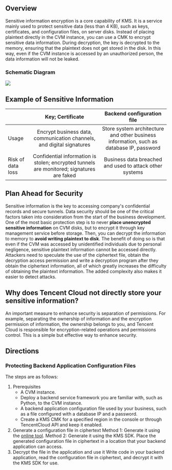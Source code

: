 ## Overview
Sensitive information encryption is a core capability of KMS. It is a service mainly used to protect sensitive data (less than 4 KB), such as keys, certificates, and configuration files, on server disks.
Instead of placing plaintext directly in the CVM instance, you can use a CMK to encrypt sensitive data information. During decryption, the key is decrypted to the memory, ensuring that the plaintext does not get stored in the disk. In this way, even if the CVM instance is accessed by an unauthorized person, the data information will not be leaked.

### Schematic Diagram
![](https://main.qcloudimg.com/raw/c83f3053bce1e98e0d6084847aa31bfd.png)


## Example of Sensitive Information

| | Key; Certificate | Backend configuration file |
|-|:-:|:-:|
| Usage | Encrypt business data, communication channels, and digital signatures | Store system architecture and other business information, such as database IP, password |
| Risk of data loss | Confidential information is stolen; encrypted tunnels are monitored; signatures are faked | Business data breached and used to attack other systems |

## Plan Ahead for Security
Sensitive information is the key to accessing company's confidential records and secure tunnels. Data security should be one of the critical factors taken into consideration from the start of the business development. One of the most basic protection step is to never **place unencrypted sensitive information** on CVM disks, but to encrypt it through key management service before storage. Then, you can decrypt the information to memory to **avoid writing plaintext to disk**.
The benefit of doing so is that even if the CVM was accessed by unidentified individuals due to personal negligence, sensitive plaintext information cannot be accessed directly. Attackers need to speculate the use of the ciphertext file, obtain the decryption access permission and write a decryption program after they obtain the ciphertext information, all of which greatly increases the difficulty of obtaining the plaintext information. The added complexity also makes it easier to detect attacks. 

## Why does Tencent Cloud not directly store your sensitive information?
An important measure to enhance security is separation of permissions. For example, separating the ownership of information and the encryption permission of information, the ownership belongs to you, and Tencent Cloud is responsible for encryption-related operations and permissions control. This is a simple but effective way to enhance security.

## Directions
### Protecting Backend Application Configuration Files

The steps are as follows:
1. Prerequisites
	- A CVM instance.
	- Deploy a backend service framework you are familiar with, such as Python, to the CVM instance.
	- A backend application configuration file used by your business, such as a file configured with a database IP and a password.
	- Create a KMS CMK for a specified region in the console or through TencentCloud API and keep it enabled.
2. Generate a configuration file in ciphertext
	Method 1: Generate it using the [online tool](https://intl.cloud.tencent.com/document/product/1030/31973).
	Method 2: Generate it using the KMS SDK.
	Place the generated configuration file in ciphertext in a location that your backend application can access.
3. Decrypt the file in the application and use it
Write code in your backend application, read the configuration file in ciphertext, and decrypt it with the KMS SDK for use. 

